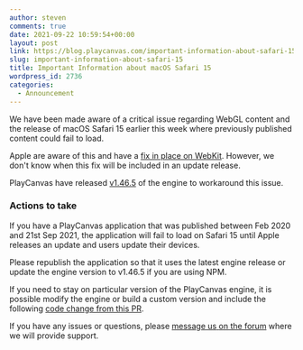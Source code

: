 ```yaml
---
author: steven
comments: true
date: 2021-09-22 10:59:54+00:00
layout: post
link: https://blog.playcanvas.com/important-information-about-safari-15/
slug: important-information-about-safari-15
title: Important Information about macOS Safari 15
wordpress_id: 2736
categories:
  - Announcement
---
```


We have been made aware of a critical issue regarding WebGL content and the release of macOS Safari 15 earlier this week where previously published content could fail to load.

Apple are aware of this and have a [fix in place on WebKit](https://bugs.webkit.org/show_bug.cgi?id=230525). However, we don't know when this fix will be included in an update release.

PlayCanvas have released [v1.46.5](https://github.com/playcanvas/engine/releases/tag/v1.46.5) of the engine to workaround this issue.

### Actions to take

If you have a PlayCanvas application that was published between Feb 2020 and 21st Sep 2021, the application will fail to load on Safari 15 until Apple releases an update and users update their devices.

Please republish the application so that it uses the latest engine release or update the engine version to v1.46.5 if you are using NPM.

If you need to stay on particular version of the PlayCanvas engine, it is possible modify the engine or build a custom version and include the following [code change from this PR](https://github.com/playcanvas/engine/pull/3503).

If you have any issues or questions, please [message us](https://forum.playcanvas.com/)[ ](https://forum.playcanvas.com/)[on the forum](https://forum.playcanvas.com/) where we will provide support.
